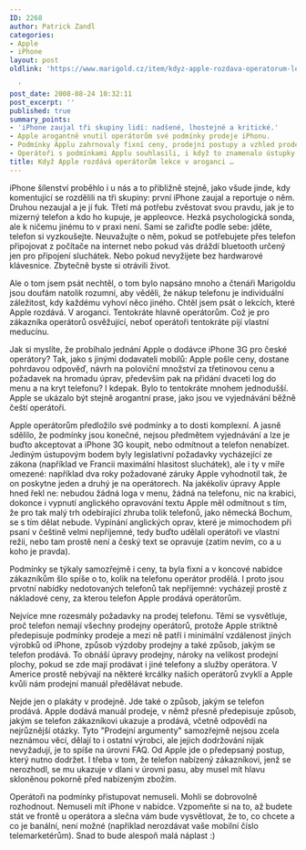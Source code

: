 ```yaml
---
ID: 2268
author: Patrick Zandl
categories:
- Apple
- iPhone
layout: post
oldlink: 'https://www.marigold.cz/item/kdyz-apple-rozdava-operatorum-lekce-v-aroganci

  '
post_date: 2008-08-24 10:32:11
post_excerpt: ''
published: true
summary_points:
- 'iPhone zaujal tři skupiny lidí: nadšené, lhostejné a kritické.'
- Apple arogantně vnutil operátorům své podmínky prodeje iPhonu.
- Podmínky Applu zahrnovaly fixní ceny, prodejní postupy a vzhled prodejen.
- Operátoři s podmínkami Applu souhlasili, i když to znamenalo ústupky.
title: Když Apple rozdává operátorům lekce v aroganci …
---
```


iPhone šílenství proběhlo i u nás a to přibližně stejně, jako všude jinde, kdy komentující se rozdělili na tři skupiny: první iPhone zaujal a reportuje o něm. Druhou nezaujal a je jí fuk. Třetí má potřebu zvěstovat svou pravdu, jak je to mizerný telefon a kdo ho kupuje, je appleovce. Hezká psychologická sonda, ale k ničemu jinému to v praxi není. Sami se zařiďte podle sebe: jděte, telefon si vyzkoušejte. Neuvažujte o něm, pokud se potřebujete přes telefon připojovat z počítače na internet nebo pokud vás dráždí bluetooth určený jen pro připojení sluchátek. Nebo pokud nevyžijete bez hardwarové klávesnice. Zbytečně byste si otrávili život. 

Ale o tom jsem psát nechtěl, o tom bylo napsáno mnoho a čtenáři Marigoldu jsou doufám natolik rozumní, aby věděli, že nákup telefonu je individuální záležitost, kdy každému vyhoví něco jiného. Chtěl jsem psát o lekcích, které Apple rozdává. V aroganci. Tentokráte hlavně operátorům. Což je pro zákazníka operátorů osvěžující, neboť operátoři tentokráte pijí vlastní meducínu. 

Jak si myslíte, že probíhalo jednání Apple o dodávce iPhone 3G pro české operátory? Tak, jako s jinými dodavateli mobilů: Apple pošle ceny, dostane pohrdavou odpověď, návrh na poloviční množství za třetinovou cenu a požadavek na hromadu úprav, především pak na přidání dvaceti log do menu a na kryt telefonu? I kdepak. Bylo to tentokráte mnohem jednodušší. Apple se ukázalo být stejně arogantní prase, jako jsou ve vyjednávání běžně čeští operátoři. 

Apple operátorům předložilo své podmínky a to dosti komplexní. A jasně sdělilo, že podmínky jsou konečné, nejsou předmětem vyjednávání a lze je buďto akceptovat a iPhone 3G koupit, nebo odmítnout a telefon nenabízet. Jediným ústupovým bodem byly legislativní požadavky vycházející ze zákona (například ve Francii maximální hlasitost sluchátek), ale i ty v míře omezené: například dva roky požadované záruky Apple vyhodnotil tak, že on poskytne jeden a druhý je na operátorech. Na jakékoliv úpravy Apple hned řekl ne: nebudou žádná loga v menu, žádná na telefonu, nic na krabici, dokonce i vypnutí anglického opravování textu Apple měl odmítnout s tím, že pro tak malý trh odebírající zhruba tolik telefonů, jako německá Bochum, se s tím dělat nebude. Vypínání anglických oprav, které je mimochodem při psaní v češtině velmi nepříjemné, tedy buďto udělali operátoři ve vlastní režii, nebo tam prostě není a český text se opravuje (zatím nevím, co a u koho je pravda).

Podmínky se týkaly samozřejmě i ceny, ta byla fixní a v koncové nabídce zákazníkům šlo spíše o to, kolik na telefonu operátor prodělá. I proto jsou prvotní nabídky nedotovaných telefonů tak nepříjemné: vycházejí prostě z nákladové ceny, za kterou telefon Apple prodává operátorům. 

Nejvíce mne rozesmály požadavky na prodej telefonu. Těmi se vysvětluje, proč telefon nemají všechny prodejny operátorů, protože Apple striktně předepisuje podmínky prodeje a mezi ně patří i minimální vzdálenost jiných výrobků od iPhone, způsob výzdoby prodejny a také způsob, jakým se telefon prodává. To obnáší úpravy prodejny, nároky na velikost prodejní plochy, pokud se zde mají prodávat i jiné telefony a služby operátora. V Americe prostě nebývají na některé krcálky našich operátorů zvyklí a Apple kvůli nám prodejní manuál předělávat nebude. 

Nejde jen o plakáty v prodejně. Jde také o způsob, jakým se telefon prodává. Apple dodává manuál prodeje, v němž přesně předepisuje způsob, jakým se telefon zákazníkovi ukazuje a prodává, včetně odpovědí na nejrůznější otázky. Tyto "Prodejní argumenty" samozřejmě nejsou zcela neznámou věcí, dělají to i ostatní výrobci, ale jejich dodržování nijak nevyžadují, je to spíše na úrovni FAQ. Od Apple jde o předepsaný postup, který nutno dodržet. I třeba v tom, že telefon nabízený zákazníkovi, jenž se nerozhodl, se mu ukazuje v dlani v úrovni pasu, aby musel mít hlavu skloněnou pokorně před nabízeným zbožím. 

Operátoři na podmínky přistupovat nemuseli. Mohli se dobrovolně rozhodnout. Nemuseli mít iPhone v nabídce. Vzpomeňte si na to, až budete stát ve frontě u operátora a slečna vám bude vysvětlovat, že to, co chcete a co je banální, není možné (například nerozdávat vaše mobilní číslo telemarketérům). Snad to bude alespoň malá náplast :)
